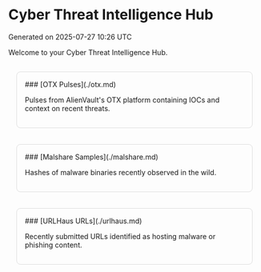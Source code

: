 # Cyber Threat Intelligence Hub
Generated on 2025-07-27 10:26 UTC

Welcome to your Cyber Threat Intelligence Hub.

<div style='display: flex; justify-content: space-around; flex-wrap: wrap;'>
<div style='flex: 1; margin: 1rem; min-width: 250px; padding: 1rem; border: 1px solid #ddd; border-radius: 8px;'>
### [OTX Pulses](./otx.md)
<p>Pulses from AlienVault's OTX platform containing IOCs and context on recent threats.</p>
</div>
<div style='flex: 1; margin: 1rem; min-width: 250px; padding: 1rem; border: 1px solid #ddd; border-radius: 8px;'>
### [Malshare Samples](./malshare.md)
<p>Hashes of malware binaries recently observed in the wild.</p>
</div>
<div style='flex: 1; margin: 1rem; min-width: 250px; padding: 1rem; border: 1px solid #ddd; border-radius: 8px;'>
### [URLHaus URLs](./urlhaus.md)
<p>Recently submitted URLs identified as hosting malware or phishing content.</p>
</div>
</div>
